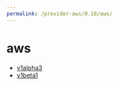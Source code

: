 ```yaml
---
permalink: /provider-aws/0.18/aws/
---
```


# aws



* [v1alpha3](v1alpha3/index.md)
* [v1beta1](v1beta1/index.md)
